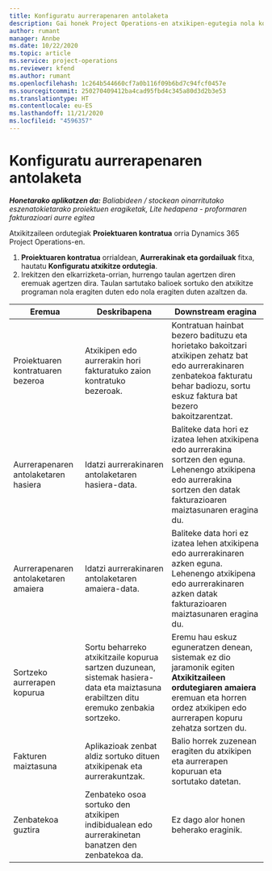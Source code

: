 ```yaml
---
title: Konfiguratu aurrerapenaren antolaketa
description: Gai honek Project Operations-en atxikipen-egutegia nola konfiguratu jakiteko informazioa eskaintzen du.
author: rumant
manager: Annbe
ms.date: 10/22/2020
ms.topic: article
ms.service: project-operations
ms.reviewer: kfend
ms.author: rumant
ms.openlocfilehash: 1c264b544660cf7a0b116f09b6bd7c94fcf0457e
ms.sourcegitcommit: 250270409412ba4cad95fbd4c345a80d3d2b3e53
ms.translationtype: HT
ms.contentlocale: eu-ES
ms.lasthandoff: 11/21/2020
ms.locfileid: "4596357"
---
```

# <a name="set-up-a-retainer-schedule"></a>Konfiguratu aurrerapenaren antolaketa

_**Honetarako aplikatzen da:** Baliabideen / stockean oinarritutako eszenatokietarako proiektuen eragiketak, Lite hedapena - proformaren fakturazioari aurre egitea_

Atxikitzaileen ordutegiak **Proiektuaren kontratua** orria Dynamics 365 Project Operations-en.

1. **Proiektuaren kontratua** orrialdean, **Aurrerakinak eta gordailuak** fitxa, hautatu **Konfiguratu atxikitze ordutegia**.
2. Irekitzen den elkarrizketa-orrian, hurrengo taulan agertzen diren eremuak agertzen dira. Taulan sartutako balioek sortuko den atxikitze programan nola eragiten duten edo nola eragiten duten azaltzen da.

| Eremua | Deskribapena | Downstream eragina |
| --- | --- | --- |
| Proiektuaren kontratuaren bezeroa | Atxikipen edo aurrerakin hori fakturatuko zaion kontratuko bezeroak. | Kontratuan hainbat bezero badituzu eta horietako bakoitzari atxikipen zehatz bat edo aurrerakinaren zenbatekoa fakturatu behar badiozu, sortu eskuz faktura bat bezero bakoitzarentzat. |
| Aurrerapenaren antolaketaren hasiera | Idatzi aurrerakinaren antolaketaren hasiera-data. | Baliteke data hori ez izatea lehen atxikipena edo aurrerakina sortzen den eguna. Lehenengo atxikipena edo aurrerakina sortzen den datak fakturazioaren maiztasunaren eragina du. |
| Aurrerapenaren antolaketaren amaiera | Idatzi aurrerakinaren antolaketaren amaiera-data. | Baliteke data hori ez izatea lehen atxikipena edo aurrerakinaren azken eguna. Lehenengo atxikipena edo aurrerakinaren azken datak fakturazioaren maiztasunaren eragina du. |
| Sortzeko aurrerapen kopurua | Sortu beharreko atxikitzaile kopurua sartzen duzunean, sistemak hasiera-data eta maiztasuna erabiltzen ditu eremuko zenbakia sortzeko. | Eremu hau eskuz eguneratzen denean, sistemak ez dio jaramonik egiten **Atxikitzaileen ordutegiaren amaiera** eremuan eta horren ordez atxikipen edo aurrerapen kopuru zehatza sortzen du. |
| Fakturen maiztasuna | Aplikazioak zenbat aldiz sortuko dituen atxikipenak eta aurrerakuntzak. | Balio horrek zuzenean eragiten du atxikipen eta aurrerapen kopuruan eta sortutako datetan. |
| Zenbatekoa guztira | Zenbateko osoa sortuko den atxikipen indibidualean edo aurrerakinetan banatzen den zenbatekoa da. | Ez dago alor honen beherako eraginik. |
